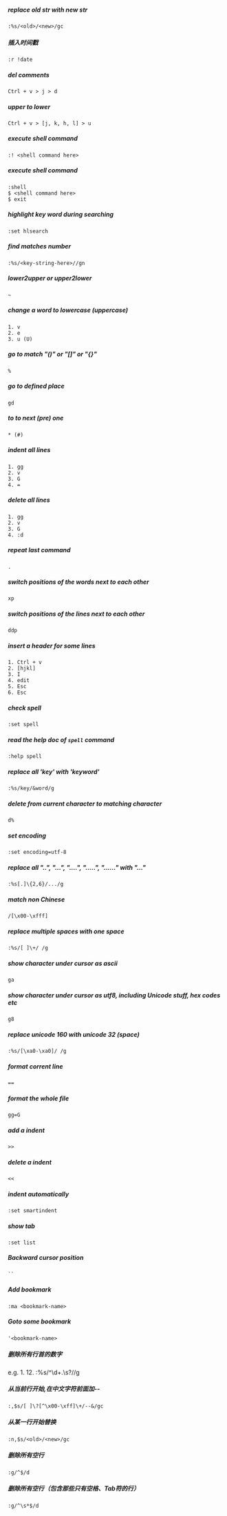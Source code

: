 ##### replace old str with new str
    :%s/<old>/<new>/gc 

##### 插入时间戳
    :r !date

##### del comments
    Ctrl + v > j > d

##### upper to lower
    Ctrl + v > [j, k, h, l] > u

##### execute shell command
    :! <shell command here>
    
##### execute shell command
    :shell
    $ <shell command here>
    $ exit

##### highlight key word during searching
    :set hlsearch
    
##### find matches number
    :%s/<key-string-here>//gn

##### lower2upper or upper2lower
    ~

##### change a word to lowercase (uppercase)
    1. v  
    2. e
    3. u (U)
    
##### go to match "()" or "[]" or "{}"
    %

##### go to defined place
    gd
    
##### to to next (pre) one
    * (#)

##### indent all lines
    1. gg
    2. v
    3. G
    4. =


##### delete all lines
    1. gg
    2. v
    3. G
    4. :d

##### repeat last command
    .

##### switch positions of the words next to each other
    xp

##### switch positions of the lines next to each other
    ddp
    
##### insert a header for some lines
    1. Ctrl + v
    2. [hjkl]
    3. I
    4. edit
    5. Esc
    6. Esc

##### check spell
    :set spell

##### read the help doc of `spell` command
    :help spell

##### replace all 'key' with 'keyword'
    :%s/key/&word/g

##### delete from current character to matching character
    d%

##### set encoding
    :set encoding=utf-8

##### replace all "..", "...", "....", ".....", "......" with "..."
    :%s[.]\{2,6}/.../g

##### match non Chinese
    /[\x00-\xfff]

##### replace multiple spaces with one space
    :%s/[ ]\+/ /g

##### show character under cursor as ascii
    ga

##### show character under cursor as utf8, including Unicode stuff, hex codes etc
    g8

##### replace unicode 160 with unicode 32 (space)
    :%s/[\xa0-\xa0]/ /g

##### format corrent line
    ==

##### format the whole file
    gg=G

##### add a indent
    >>

##### delete a indent
    <<

##### indent automatically
    :set smartindent

##### show tab
    :set list

##### Backward cursor position
    ``

##### Add bookmark
    :ma <bookmark-name>

##### Goto some bookmark 
    '<bookmark-name>

##### 删除所有行首的数字
e.g.
1. 
12. 
	:%s/^\d\+\.\s\?//g 

##### 从当前行开始,在中文字符前面加--
	:,$s/[ ]\?[^\x00-\xff]\+/--&/gc

##### 从某一行开始替换
	:n,$s/<old>/<new>/gc

##### 删除所有空行
    :g/^$/d
    
##### 删除所有空行（包含那些只有空格、Tab符的行）
    :g/^\s*$/d
